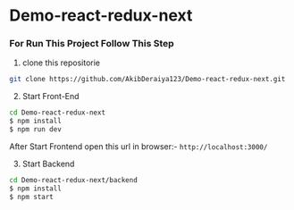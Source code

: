 # Demo-react-redux-next

### For Run This Project Follow This Step

1) clone this repositorie

```sh
git clone https://github.com/AkibDeraiya123/Demo-react-redux-next.git
```

2) Start Front-End

```sh
cd Demo-react-redux-next
$ npm install
$ npm run dev
```
After Start Frontend open this url in browser:-  `http://localhost:3000/`


3) Start Backend

```sh
cd Demo-react-redux-next/backend
$ npm install
$ npm start
```

